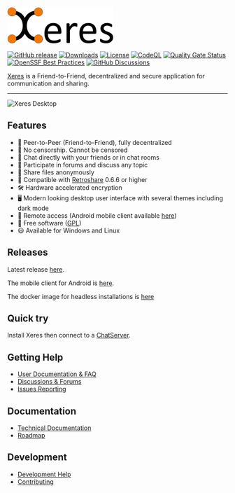[![Main site](docs/logo.png)](https://xeres.io)

[![GitHub release](https://img.shields.io/github/release/zapek/Xeres.svg?label=latest%20release)](https://github.com/zapek/Xeres/releases/latest)
[![Downloads](https://img.shields.io/github/downloads/zapek/Xeres/total)](https://github.com/zapek/Xeres/releases/latest)
[![License](https://img.shields.io/github/license/zapek/Xeres.svg?logo=gnu)](https://github.com/zapek/Xeres/blob/master/LICENSE)
[![CodeQL](https://github.com/zapek/Xeres/actions/workflows/analysis.yml/badge.svg)](https://github.com/zapek/Xeres/actions/workflows/analysis.yml)
[![Quality Gate Status](https://sonarcloud.io/api/project_badges/measure?project=zapek_Xeres&metric=alert_status)](https://sonarcloud.io/summary/new_code?id=zapek_Xeres)
[![OpenSSF Best Practices](https://www.bestpractices.dev/projects/9469/badge)](https://www.bestpractices.dev/projects/9469)
[![GitHub Discussions](https://img.shields.io/badge/chat-Discussions-green?logo=github)](https://github.com/zapek/Xeres/discussions)

[Xeres](https://xeres.io) is a Friend-to-Friend, decentralized and secure application for communication and sharing.

---

![Xeres Desktop](docs/screenshot-chat.jpg)

## Features

- 🤝 Peer-to-Peer (Friend-to-Friend), fully decentralized
- 🚫 No censorship. Cannot be censored
- 💬 Chat directly with your friends or in chat rooms
- 📢 Participate in forums and discuss any topic
- 📂 Share files anonymously
- 👋 Compatible with [Retroshare](https://retroshare.cc) 0.6.6 or higher
- 🛠️ Hardware accelerated encryption
- 🖥️ Modern looking desktop user interface with several themes including dark mode
- 📶 Remote access (Android mobile client available [here](https://github.com/zapek/Xeres-Android))
- 📖 Free software ([GPL](https://www.gnu.org/licenses/quick-guide-gplv3.html))
- 😃 Available for Windows and Linux

## Releases

Latest release [here](https://github.com/zapek/Xeres/releases/latest).

The mobile client for Android is [here](https://github.com/zapek/Xeres-Android/releases/latest).

The docker image for headless installations is [here](https://hub.docker.com/r/zapek/xeres)

## Quick try

Install Xeres then connect to a [ChatServer](https://retroshare.ch).

## Getting Help

- [User Documentation & FAQ](https://xeres.io/docs/)
- [Discussions & Forums](https://github.com/zapek/Xeres/discussions)
- [Issues Reporting](https://github.com/zapek/Xeres/issues)

## Documentation

- [Technical Documentation](https://github.com/zapek/Xeres/wiki)
- [Roadmap](https://github.com/users/zapek/projects/4)

## Development

- [Development Help](https://github.com/zapek/Xeres/wiki#development)
- [Contributing](docs/contributing.md)

